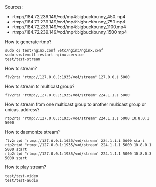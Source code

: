 Sources:

* rtmp://184.72.239.149/vod/mp4:bigbuckbunny_450.mp4
* rtmp://184.72.239.149/vod/mp4:bigbuckbunny_750.mp4
* rtmp://184.72.239.149/vod/mp4:bigbuckbunny_1100.mp4
* rtmp://184.72.239.149/vod/mp4:bigbuckbunny_1500.mp4

How to generate rtmp?

    sudo cp test/nginx.conf /etc/nginx/nginx.conf
    sudo systemctl restart nginx.service
    test/test-stream

How to stream?

    flv2rtp "rtmp://127.0.0.1:1935/vod/stream" 127.0.0.1 5000

How to stream to multicast group?

    flv2rtp "rtmp://127.0.0.1:1935/vod/stream" 224.1.1.1 5000

How to stream from one multicast group to another multicast group or unicast address?

    rtp2rtp "rtmp://127.0.0.1:1935/vod/stream" 224.1.1.1 5000 10.8.0.1 5000

How to daemonize stream?

    flv2rtpd "rtmp://127.0.0.1:1935/vod/stream" 224.1.1.1 5000 start
    rtp2rtpd "rtmp://127.0.0.1:1935/vod/stream" 224.1.1.1 5000 10.8.0.1 5000 start
    rtp2rtpd "rtmp://127.0.0.1:1935/vod/stream" 224.1.1.1 5000 10.8.0.3 5000 start

How to play stream?

    test/test-video
    test/test-audio
